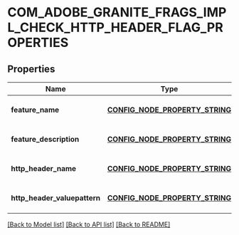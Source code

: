 # COM_ADOBE_GRANITE_FRAGS_IMPL_CHECK_HTTP_HEADER_FLAG_PROPERTIES

## Properties
Name | Type | Description | Notes
------------ | ------------- | ------------- | -------------
**feature_name** | [**CONFIG_NODE_PROPERTY_STRING**](configNodePropertyString.md) |  | [optional] [default to null]
**feature_description** | [**CONFIG_NODE_PROPERTY_STRING**](configNodePropertyString.md) |  | [optional] [default to null]
**http_header_name** | [**CONFIG_NODE_PROPERTY_STRING**](configNodePropertyString.md) |  | [optional] [default to null]
**http_header_valuepattern** | [**CONFIG_NODE_PROPERTY_STRING**](configNodePropertyString.md) |  | [optional] [default to null]

[[Back to Model list]](../README.md#documentation-for-models) [[Back to API list]](../README.md#documentation-for-api-endpoints) [[Back to README]](../README.md)


